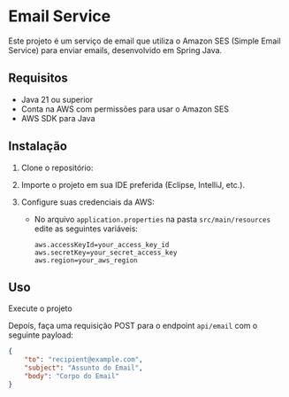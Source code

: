 # Email Service

Este projeto é um serviço de email que utiliza o Amazon SES (Simple Email Service) para enviar emails, desenvolvido em Spring Java.

## Requisitos

- Java 21 ou superior
- Conta na AWS com permissões para usar o Amazon SES
- AWS SDK para Java

## Instalação

1. Clone o repositório:

2. Importe o projeto em sua IDE preferida (Eclipse, IntelliJ, etc.).

3. Configure suas credenciais da AWS:
    - No arquivo `application.properties` na pasta `src/main/resources` edite as seguintes variáveis:
        ```properties
        aws.accessKeyId=your_access_key_id
        aws.secretKey=your_secret_access_key
        aws.region=your_aws_region
        ```

## Uso

Execute o projeto

Depois, faça uma requisição POST para o endpoint `api/email` com o seguinte payload:

```json
{
    "to": "recipient@example.com",
    "subject": "Assunto do Email",
    "body": "Corpo do Email"
}
```

